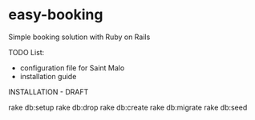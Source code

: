 # easy-booking
Simple booking solution with Ruby on Rails

TODO List:
- configuration file for Saint Malo
- installation guide

INSTALLATION - DRAFT

rake db:setup
rake db:drop
rake db:create
rake db:migrate
rake db:seed

